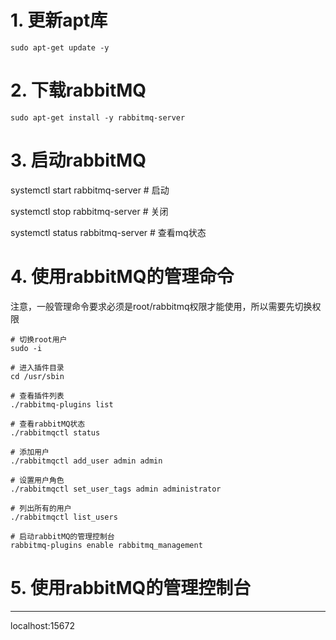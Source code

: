 # 1. 更新apt库

```
sudo apt-get update -y
```

# 2. 下载rabbitMQ

```
sudo apt-get install -y rabbitmq-server
```

# 3. 启动rabbitMQ

systemctl start rabbitmq-server # 启动

systemctl stop rabbitmq-server # 关闭

systemctl status rabbitmq-server # 查看mq状态



# 4. 使用rabbitMQ的管理命令

注意，一般管理命令要求必须是root/rabbitmq权限才能使用，所以需要先切换权限

```
# 切换root用户
sudo -i

# 进入插件目录
cd /usr/sbin

# 查看插件列表
./rabbitmq-plugins list

# 查看rabbitMQ状态
./rabbitmqctl status

# 添加用户
./rabbitmqctl add_user admin admin 

# 设置用户角色
./rabbitmqctl set_user_tags admin administrator

# 列出所有的用户
./rabbitmqctl list_users

# 启动rabbitMQ的管理控制台
rabbitmq-plugins enable rabbitmq_management
```

# 5. 使用rabbitMQ的管理控制台

---
localhost:15672